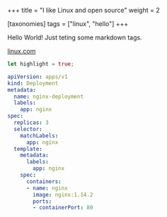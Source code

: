 +++
title = "I like Linux and open source"
weight = 2

[taxonomies]
tags = ["linux", "hello"]
+++

Hello World! Just teting some markdown tags.

[linux.com](https://www.linux.com/)

```rs
let highlight = true;
```

```yaml
apiVersion: apps/v1
kind: Deployment
metadata:
  name: nginx-deployment
  labels:
    app: nginx
spec:
  replicas: 3
  selector:
    matchLabels:
      app: nginx
  template:
    metadata:
      labels:
        app: nginx
    spec:
      containers:
      - name: nginx
        image: nginx:1.14.2
        ports:
        - containerPort: 80

```





